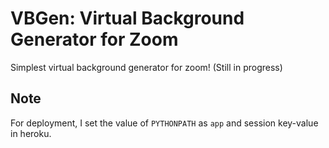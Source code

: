 # VBGen: Virtual Background Generator for Zoom
Simplest virtual background generator for zoom! (Still in progress)

## Note
For deployment, I set the value of `PYTHONPATH` as `app` and session key-value in heroku.